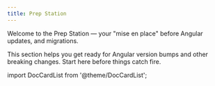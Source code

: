 ```yaml
---
title: Prep Station
---
```


Welcome to the Prep Station — your "mise en place" before Angular updates, and migrations.

This section helps you get ready for Angular version bumps and other breaking changes. Start here before things catch fire.

import DocCardList from '@theme/DocCardList';

<DocCardList />
